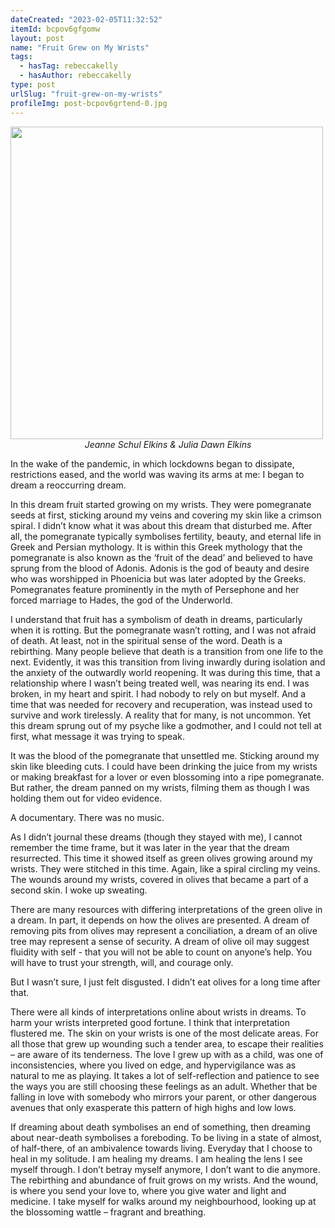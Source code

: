 ```yaml
---
dateCreated: "2023-02-05T11:32:52"
itemId: bcpov6gfgomw
layout: post
name: "Fruit Grew on My Wrists"
tags:
  - hasTag: rebeccakelly
  - hasAuthor: rebeccakelly
type: post
urlSlug: "fruit-grew-on-my-wrists"
profileImg: post-bcpov6grtend-0.jpg
---
```


<img src="../images/post-bcpov6grtend-0.jpg" width="500px" height="auto"/>
<!--nopreview--><div style="text-align:center"><i>Jeanne Schul Elkins & Julia Dawn Elkins</i></div><!--/nopreview-->

In the wake of the pandemic, in which lockdowns began to dissipate, restrictions eased, and the world was waving its arms at me: I began to dream a reoccurring dream.

In this dream fruit started growing on my wrists. They were pomegranate seeds at first, sticking around my veins and covering my skin like a crimson spiral. I didn’t know what it was about this dream that disturbed me. After all, the pomegranate typically symbolises fertility, beauty, and eternal life in Greek and Persian mythology. It is within this Greek mythology that the pomegranate is also known as the ‘fruit of the dead’ and believed to have sprung from the blood of Adonis. Adonis is the god of beauty and desire who was worshipped in Phoenicia but was later adopted by the Greeks. Pomegranates feature prominently in the myth of Persephone and her forced marriage to Hades, the god of the Underworld.

I understand that fruit has a symbolism of death in dreams, particularly when it is rotting. But the pomegranate wasn’t rotting, and I was not afraid of death. At least, not in the spiritual sense of the word. Death is a rebirthing. Many people believe that death is a transition from one life to the next. Evidently, it was this transition from living inwardly during isolation and the anxiety of the outwardly world reopening. It was during this time, that a relationship where I wasn’t being treated well, was nearing its end. I was broken, in my heart and spirit. I had nobody to rely on but myself. And a time that was needed for recovery and recuperation, was instead used to survive and work tirelessly. A reality that for many, is not uncommon. Yet this dream sprung out of my psyche like a godmother, and I could not tell at first, what message it was trying to speak.

It was the blood of the pomegranate that unsettled me. Sticking around my skin like bleeding cuts. I could have been drinking the juice from my wrists or making breakfast for a lover or even blossoming into a ripe pomegranate. But rather, the dream panned on my wrists, filming them as though I was holding them out for video evidence.

A documentary. There was no music.

As I didn’t journal these dreams (though they stayed with me), I cannot remember the time frame, but it was later in the year that the dream resurrected. This time it showed itself as green olives growing around my wrists. They were stitched in this time. Again, like a spiral circling my veins. The wounds around my wrists, covered in olives that became a part of a second skin. I woke up sweating.

There are many resources with differing interpretations of the green olive in a dream. In part, it depends on how the olives are presented. A dream of removing pits from olives may represent a conciliation, a dream of an olive tree may represent a sense of security. A dream of olive oil may suggest fluidity with self - that you will not be able to count on anyone’s help. You will have to trust your strength, will, and courage only.

But I wasn’t sure, I just felt disgusted. I didn’t eat olives for a long time after that.

There were all kinds of interpretations online about wrists in dreams. To harm your wrists interpreted good fortune. I think that interpretation flustered me. The skin on your wrists is one of the most delicate areas. For all those that grew up wounding such a tender area, to escape their realities – are aware of its tenderness. The love I grew up with as a child, was one of inconsistencies, where you lived on edge, and hypervigilance was as natural to me as playing. It takes a lot of self-reflection and patience to see the ways you are still choosing these feelings as an adult. Whether that be falling in love with somebody who mirrors your parent, or other dangerous avenues that only exasperate this pattern of high highs and low lows.

If dreaming about death symbolises an end of something, then dreaming about near-death symbolises a foreboding. To be living in a state of almost, of half-there, of an ambivalence towards living. Everyday that I choose to heal in my solitude. I am healing my dreams. I am healing the lens I see myself through. I don’t betray myself anymore, I don’t want to die anymore. The rebirthing and abundance of fruit grows on my wrists. And the wound, is where you send your love to, where you give water and light and medicine. I take myself for walks around my neighbourhood, looking up at the blossoming wattle – fragrant and breathing.
